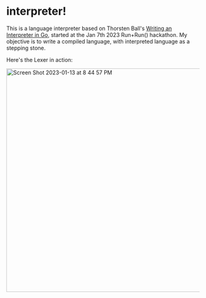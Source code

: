 # interpreter!

This is a language interpreter based on Thorsten Ball's [Writing an Interpreter in Go](https://interpreterbook.com/), started at the Jan 7th 2023 Run+Run() hackathon. My objective is to write a compiled language, with interpreted language as a stepping stone.

Here's the Lexer in action:

<img width="582" alt="Screen Shot 2023-01-13 at 8 44 57 PM" src="https://user-images.githubusercontent.com/44653944/212452484-060194f5-a95c-4a7b-995c-4653a723fbd6.png">
